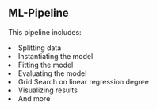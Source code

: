 ## ML-Pipeline

This pipeline includes:
<li>Splitting data
<li>Instantiating the model
<li>Fitting the model
<li>Evaluating the model
<li>Grid Search on linear regression degree
<li>Visualizing results
<li>And more

